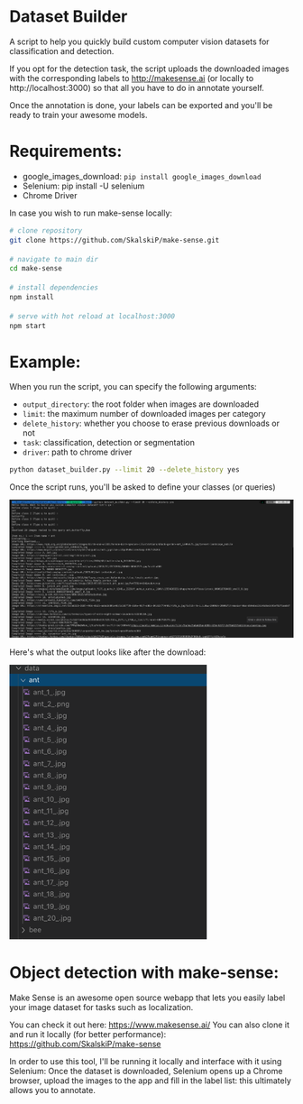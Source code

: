 # Dataset Builder

A script to help you quickly build custom computer vision datasets for classification and detection.

If you opt for the detection task, the script uploads the downloaded images with the corresponding labels to http://makesense.ai (or locally to http://localhost:3000) so that all you have to do in annotate yourself. 

Once the annotation is done, your labels can be exported and you'll be ready to train your awesome models.

# Requirements:

- google_images_download: ``pip install google_images_download``
- Selenium: pip install -U selenium
- Chrome Driver

In case you wish to run make-sense locally:

```bash
# clone repository
git clone https://github.com/SkalskiP/make-sense.git

# navigate to main dir
cd make-sense

# install dependencies
npm install

# serve with hot reload at localhost:3000
npm start
```

# Example:

When you run the script, you can specify the following arguments:

- `output_directory`: the root folder when images are downloaded
- `limit`: the maximum number of downloaded images per category
- `delete_history`: whether you choose to erase previous downloads or not
- `task`: classification, detection or segmentation
- `driver`: path to chrome driver

```bash
python dataset_builder.py --limit 20 --delete_history yes
```
Once the script runs, you'll be asked to define your classes (or queries)

<img src = "./images/screenshot.png" >

Here's what the output looks like after the download:

<img src = "./images/output.png" width=350>

# Object detection with make-sense:

Make Sense is an awesome open source webapp that lets you easily label your image dataset for tasks such as localization.

You can check it out here: https://www.makesense.ai/ 
You can also clone it and run it locally (for better performance): https://github.com/SkalskiP/make-sense

In order to use this tool, I'll be running it locally and interface with it using Selenium: Once the dataset is downloaded, Selenium opens up a Chrome browser, upload the images to the app and fill in the label list: this ultimately allows you to annotate.



